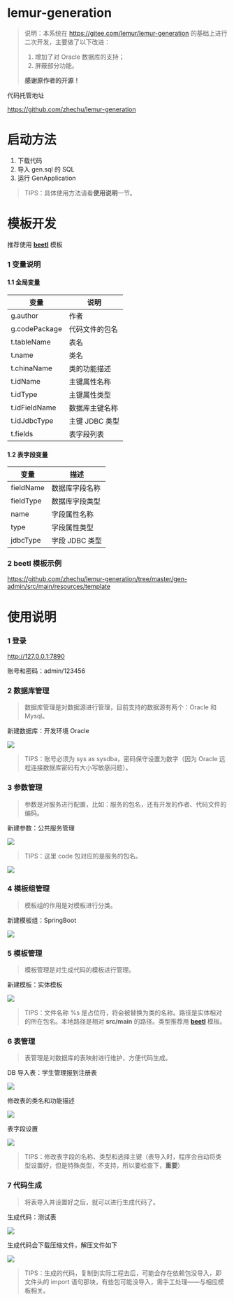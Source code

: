 # lemur-generation

> 说明：本系统在 <https://gitee.com/lemur/lemur-generation> 的基础上进行二次开发，主要做了以下改进：
>
> 1. 增加了对 Oracle 数据库的支持；
> 2. 屏蔽部分功能。
>
> **感谢原作者的开源！**

代码托管地址

<https://github.com/zhechu/lemur-generation>

# 启动方法

1. 下载代码
2. 导入 gen.sql 的 SQL
3. 运行 GenApplication

> TIPS：具体使用方法请看**使用说明**一节。

# 模板开发

推荐使用 **[beetl](http://ibeetl.com/guide)** 模板

### 1 变量说明

#### 1.1 全局变量

| 变量          | 说明           |
| ------------- | -------------- |
| g.author      | 作者           |
| g.codePackage | 代码文件的包名 |
| t.tableName   | 表名           |
| t.name        | 类名           |
| t.chinaName   | 类的功能描述   |
| t.idName      | 主键属性名称   |
| t.idType      | 主键属性类型   |
| t.idFieldName | 数据库主键名称 |
| t.idJdbcType  | 主键 JDBC 类型 |
| t.fields      | 表字段列表     |

#### 1.2 表字段变量

| 变量      | 描述           |
| --------- | -------------- |
| fieldName | 数据库字段名称 |
| fieldType | 数据库字段类型 |
| name      | 字段属性名称   |
| type      | 字段属性类型   |
| jdbcType  | 字段 JDBC 类型 |

### 2 beetl 模板示例

<https://github.com/zhechu/lemur-generation/tree/master/gen-admin/src/main/resources/template>

# 使用说明

### 1 登录

<http://127.0.0.1:7890>

账号和密码：admin/123456

### 2 数据库管理

> 数据库管理是对数据源进行管理，目前支持的数据源有两个：Oracle 和 Mysql。

新建数据库：开发环境 Oracle

![](create_db.png)

> TIPS：账号必须为 sys as sysdba，密码保守设置为数字（因为 Oracle 远程连接数据库密码有大小写敏感问题）。

### 3 参数管理

> 参数是对服务进行配置，比如：服务的包名，还有开发的作者、代码文件的编码。

新建参数：公共服务管理

![](create_param.png)

> TIPS：这里 code 包对应的是服务的包名。

![](code_package_name.png)

### 4 模板组管理

> 模板组的作用是对模板进行分类。

新建模板组：SpringBoot

![](create_template_group.png)

### 5 模板管理

> 模板管理是对生成代码的模板进行管理。

新建模板：实体模板

![](create_template.png)

> TIPS：文件名称 %s 是占位符，将会被替换为类的名称。路径是实体相对的所在包名。本地路径是相对 **src/main** 的路径。类型推荐用 **[beetl](http://ibeetl.com/guide/)** 模板。

### 6 表管理

> 表管理是对数据库的表映射进行维护，方便代码生成。

DB 导入表：学生管理报到注册表

![](db_import_table.png)

修改表的类名和功能描述

![](update_class_name.png)

表字段设置

![](update_table_field.png)

> TIPS：修改表字段的名称、类型和选择主键（表导入时，程序会自动将类型设置好，但是特殊类型，不支持，所以要检查下，**重要**）

### 7 代码生成

> 将表导入并设置好之后，就可以进行生成代码了。

生成代码：测试表

![](code_gen.png)

生成代码会下载压缩文件，解压文件如下

![](unzip_file.png)

> TIPS：生成的代码，复制到实际工程去后，可能会存在依赖包没导入，即文件头的 import 语句那块，有些包可能没导入，需手工处理——与相应模板相关。
